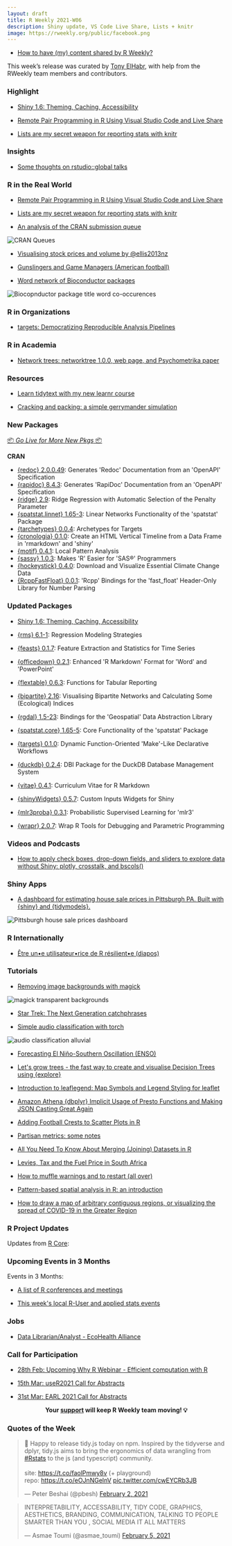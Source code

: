 ```yaml
---
layout: draft
title: R Weekly 2021-W06
description: Shiny update, VS Code Live Share, Lists + knitr
image: https://rweekly.org/public/facebook.png
---
```



+ [How to have (my) content shared by R Weekly?](https://github.com/rweekly/rweekly.org#how-to-have-my-content-shared-by-r-weekly)

This week’s release was curated by [Tony ElHabr](https://twitter.com/TonyElHabr), with help from the RWeekly team members and contributors.

###  Highlight

+ [Shiny 1.6: Theming, Caching, Accessibility](https://blog.rstudio.com/2021/02/01/shiny-1-6-0/)

+ [Remote Pair Programming in R Using Visual Studio Code and Live Share](https://ivelasq.rbind.io/blog/vscode-live-share/)

+ [Lists are my secret weapon for reporting stats with knitr](https://tjmahr.github.io/lists-knitr-secret-weapon/)

### Insights

+ [Some thoughts on rstudio::global talks](https://rviews.rstudio.com/2021/02/04/some-thoughts-on-rstudio-global/)

### R in the Real World

+ [Remote Pair Programming in R Using Visual Studio Code and Live Share](https://ivelasq.rbind.io/blog/vscode-live-share/)

+ [Lists are my secret weapon for reporting stats with knitr](https://tjmahr.github.io/lists-knitr-secret-weapon/)

+ [An analysis of the CRAN submission queue](https://llrs.dev/2021/01/cran-review/)

![CRAN Queues](https://raw.githubusercontent.com/rweekly/image/master/2021/W06/cran-queues-1.png)

+ [Visualising stock prices and volume by @ellis2013nz](http://freerangestats.info/blog/2021/02/05/stock-visualizations)

+ [Gunslingers and Game Managers (American football)](https://www.opensourcefootball.com/posts/2021-02-05-gunslingers-and-game-managers/)

+ [Word network of Bioconductor packages](https://mariadermit.netlify.app/2021-01-30-network-visualization-of-bioconductor-packages/)

![Biocopnductor package title word co-occurences](https://raw.githubusercontent.com/rweekly/image/master/2021/W06/bioconductor-package-title-coocurrences.png)

###  R in Organizations

+ [targets: Democratizing Reproducible Analysis Pipelines](https://ropensci.org/blog/2021/02/03/targets/)

###  R in Academia

+ [Network trees: networktree 1.0.0, web page, and Psychometrika paper](https://www.zeileis.org/news/networktree100/)

###  Resources

+ [Learn tidytext with my new learnr course](https://juliasilge.com/blog/learn-tidytext-learnr/)

+ [Cracking and packing: a simple gerrymander simulation](https://jtimm.net/2021/02/04/gerrymander-101/)

###  New Packages

<p class="added-hostname"><a href="https://rweekly.org/live" target="_blank" class="externalLink">📦 <i>Go Live for More New Pkgs</i> 📦</a></p>

**CRAN**

+ [{redoc} 2.0.0.49](https://cran.r-project.org/package=redoc): Generates 'Redoc' Documentation from an 'OpenAPI' Specification
+ [{rapidoc} 8.4.3](https://cran.r-project.org/package=rapidoc): Generates 'RapiDoc' Documentation from an 'OpenAPI'
Specification
+ [{ridge} 2.9](https://cran.r-project.org/package=ridge): Ridge Regression with Automatic Selection of the Penalty
Parameter
+ [{spatstat.linnet} 1.65-3](https://cran.r-project.org/package=spatstat.linnet): Linear Networks Functionality of the 'spatstat' Package
+ [{tarchetypes} 0.0.4](https://cran.r-project.org/package=tarchetypes): Archetypes for Targets
+ [{cronologia} 0.1.0](https://cran.r-project.org/package=cronologia): Create an HTML Vertical Timeline from a Data Frame in 'rmarkdown' and 'shiny'
+ [{motif} 0.4.1](https://cran.r-project.org/package=motif): Local Pattern Analysis
+ [{sassy} 1.0.3](https://cran.r-project.org/package=sassy): Makes 'R' Easier for 'SAS®' Programmers
+ [{hockeystick} 0.4.0](https://cran.r-project.org/package=hockeystick): Download and Visualize Essential Climate Change Data
+ [{RcppFastFloat} 0.0.1](https://cran.r-project.org/package=RcppFastFloat): 'Rcpp' Bindings for the 'fast_float' Header-Only Library for Number Parsing

### Updated Packages

+ [Shiny 1.6: Theming, Caching, Accessibility](https://blog.rstudio.com/2021/02/01/shiny-1-6-0/)

+ [{rms} 6.1-1](https://cran.r-project.org/package=rms): Regression Modeling Strategies
+ [{feasts} 0.1.7](https://cran.r-project.org/package=feasts): Feature Extraction and Statistics for Time Series
+ [{officedown} 0.2.1](https://cran.r-project.org/package=officedown): Enhanced 'R Markdown' Format for 'Word' and 'PowerPoint'
+ [{flextable} 0.6.3](https://cran.r-project.org/package=flextable): Functions for Tabular Reporting
+ [{bipartite} 2.16](https://cran.r-project.org/package=bipartite): Visualising Bipartite Networks and Calculating Some (Ecological) Indices
+ [{rgdal} 1.5-23](https://cran.r-project.org/package=rgdal): Bindings for the 'Geospatial' Data Abstraction Library
+ [{spatstat.core} 1.65-5](https://cran.r-project.org/package=spatstat.core): Core Functionality of the 'spatstat' Package
+ [{targets} 0.1.0](https://cran.r-project.org/package=targets): Dynamic Function-Oriented 'Make'-Like Declarative Workflows
+ [{duckdb} 0.2.4](https://cran.r-project.org/package=duckdb): DBI Package for the DuckDB Database Management System
+ [{vitae} 0.4.1](https://cran.r-project.org/package=vitae): Curriculum Vitae for R Markdown
+ [{shinyWidgets} 0.5.7](https://cran.r-project.org/package=shinyWidgets): Custom Inputs Widgets for Shiny
+ [{mlr3proba} 0.3.1](https://cran.r-project.org/package=mlr3proba): Probabilistic Supervised Learning for 'mlr3'
+ [{wrapr} 2.0.7](https://cran.r-project.org/package=wrapr): Wrap R Tools for Debugging and Parametric Programming

###  Videos and Podcasts

+ [How to apply check boxes, drop-down fields, and sliders to explore data without Shiny: plotly, crosstalk, and bscols()](https://youtu.be/dltr9WNselI)

### Shiny Apps

+ [A dashboard for estimating house sale prices in Pittsburgh PA. Built with {shiny} and {tidymodels}.](https://ctompkins.netlify.app/post/house_price_estimator/)

![Pittsburgh house sale prices dashboard](https://raw.githubusercontent.com/rweekly/image/master/2021/W06/ctompkins-app.png)

### R Internationally

+ [Être un•e utilisateur•rice de R résilient•e (diapos)](https://rresilient.netlify.app/#/)

###  Tutorials

+ [Removing image backgrounds with magick](https://themockup.blog/posts/2021-01-28-removing-image-backgrounds-with-magick/)

![magick transparent backgrounds](https://raw.githubusercontent.com/rweekly/image/master/2021/W06/themockup-magick-background.png)

+ [Star Trek: The Next Generation catchphrases](https://sharla.party/post/2021-02-02-startrek/)

+ [Simple audio classification with torch](https://blogs.rstudio.com/tensorflow/posts/2021-02-04-simple-audio-classification-with-torch)

![audio classification alluvial](https://raw.githubusercontent.com/rweekly/image/master/2021/W06/alluvial.png)

+ [Forecasting El Niño-Southern Oscillation (ENSO)](https://blogs.rstudio.com/tensorflow/posts/2021-02-02-enso-prediction)

+ [Let's grow trees - the fast way to create and visualise Decision Trees using {explore}](https://rolkra.github.io/lets-grow-trees/)

+ [Introduction to leaflegend: Map Symbols and Legend Styling for leaflet](https://roh.engineering/post/2021-02-04-introduction-to-leaflegend/)

+ [Amazon Athena {dbplyr} Implicit Usage of Presto Functions and Making JSON Casting Great Again](https://rud.is/b/2021/02/02/amazon-athena-dbplyr-implicit-usage-of-presto-functions-and-making-json-casting-great-again/)

+ [Adding Football Crests to Scatter Plots in R](http://dm13450.github.io/2021/02/01/PointsToImages.html)

+ [Partisan metrics: some notes](https://jtimm.net/2021/02/05/partisan-metrics/)

+ [All You Need To Know About Merging (Joining) Datasets in R](https://thomasadventure.blog/posts/r-merging-datasets/)

+ [Levies, Tax and the Fuel Price in South Africa](https://datawookie.dev/blog/2021/02/levies-tax-and-the-fuel-price-in-south-africa/)

+ [How to muffle warnings and to restart (all over)](https://r-critique.com/how_to_muffle_warnings_and_to_restart)

+ [Pattern-based spatial analysis in R: an introduction](https://nowosad.github.io/post/motif-bp1/)

+ [How to draw a map of arbitrary contiguous regions, or visualizing the spread of COVID-19 in the Greater Region](https://www.brodrigues.co/blog/2021-02-06-echarts_map/)

<!--<div class="post-more-begin></div><div class="post-more-end"></div>-->

###  R Project Updates

Updates from [R Core](http://developer.r-project.org/blosxom.cgi/R-devel/NEWS):


###  Upcoming Events in 3 Months

Events in 3 Months:


+ [A list of R conferences and meetings](https://jumpingrivers.github.io/meetingsR/events.html)

+ [This week's local R-User and applied stats events](https://community.rstudio.com/c/irl)

### Jobs

+ [Data Librarian/Analyst - EcoHealth Alliance](https://www.ecohealthalliance.org/career/data-librarian)

###  Call for Participation

+ [28th Feb: Upcoming Why R Webinar - Efficient computation with R](http://whyr.pl//foundation/2021/gwynn-studevant/)

+ [15th Mar: useR2021 Call for Abstracts](https://user2021.r-project.org/participation/call-for-abstracts/)

+ [31st Mar: EARL 2021 Call for Abstracts](https://www.mango-solutions.com/earl-2021-abstract-submissions-are-open/)

<p class="hide-support added-hostname support-rweekly" style="text-align: center;font-weight: bold;">Your <a class="non-visited externalLink" href="https://www.patreon.com/rweekly" onclick="pas(this)">support</a> will keep R Weekly team moving! 💡</p>

###  Quotes of the Week

<blockquote class="twitter-tweet"><p lang="en" dir="ltr">🚀 Happy to release tidy.js today on npm. Inspired by the tidyverse and dplyr, tidy.js aims to bring the ergonomics of data wrangling from <a href="https://twitter.com/hashtag/Rstats?src=hash&amp;ref_src=twsrc%5Etfw">#Rstats</a> to the js (and typescript) community.<br><br>site: <a href="https://t.co/faolPmwy8v">https://t.co/faolPmwy8v</a> (+ playground)<br>repo: <a href="https://t.co/eOJnNGelnV">https://t.co/eOJnNGelnV</a> <a href="https://t.co/cwEYCRb3JB">pic.twitter.com/cwEYCRb3JB</a></p>&mdash; Peter Beshai (@pbesh) <a href="https://twitter.com/pbesh/status/1356649637088686081?ref_src=twsrc%5Etfw">February 2, 2021</a></blockquote> <script async src="https://platform.twitter.com/widgets.js" charset="utf-8"></script>

<blockquote class="twitter-tweet"><p lang="en" dir="ltr">INTERPRETABILITY, ACCESSABILITY, TIDY CODE, GRAPHICS, AESTHETICS, BRANDING, COMMUNICATION, TALKING TO PEOPLE SMARTER THAN YOU , SOCIAL MEDIA IT ALL MATTERS</p>&mdash; Asmae Toumi (@asmae_toumi) <a href="https://twitter.com/asmae_toumi/status/1357721162097319938?ref_src=twsrc%5Etfw">February 5, 2021</a></blockquote> <script async src="https://platform.twitter.com/widgets.js" charset="utf-8"></script>
